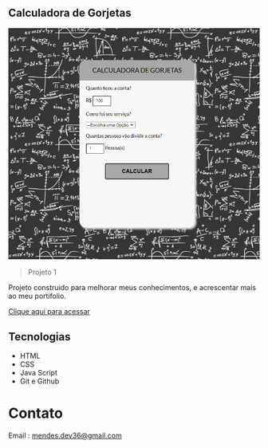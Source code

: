 ## Calculadora de Gorjetas


![preview](./.github/preview.png.png)

> Projeto 1

Projeto construido para melhorar meus conhecimentos, e acrescentar mais ao meu portifolio.

[Clique aqui para acessar](https://matheuusmendess.github.io/Curso-start/)


## Tecnologias
- HTML
- CSS
- Java Script
- Git e Github

# Contato
Email : mendes.dev36@gmail.com